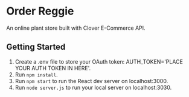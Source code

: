 # Order Reggie
An online plant store built with Clover E-Commerce API.

## Getting Started
1. Create a .env file to store your OAuth token: AUTH_TOKEN='PLACE YOUR AUTH TOKEN IN HERE'.
2. Run `npm install`.
3. Run `npm start` to run the React dev server on localhost:3000.
4. Run `node server.js` to run your local server on localhost:3030.
